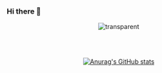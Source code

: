 ### Hi there 👋

<div align=center>

![transparent](https://capsule-render.vercel.app/api?type=transparent&fontColor=703ee5&text=Lee%20Jeong-Dong&height=150&fontSize=60&desc=iOS%20Developer&descAlignY=85&descAlign=68)
  
<br>
<br>

[![Anurag's GitHub stats](https://github-readme-stats.vercel.app/apiusername=ljdongz&show_icons=true&theme=solarized-light)](https://github.com/anuraghazra/github-readme-stats)

 </div>
  
 
<!-- 
**hellojunho/hellojunho** is a ✨ _special_ ✨ repository because its `README.md` (this file) appears on your GitHub profile.

Here are some ideas to get you started:
- 🔭 I’m currently working on ...
- 🌱 I’m currently learning ...
- 👯 I’m looking to collaborate on ...
- 🤔 I’m looking for help with ...
- 💬 Ask me about ...
- 📫 How to reach me: ...
- 😄 Pronouns: ...
- ⚡ Fun fact: ...
-->
